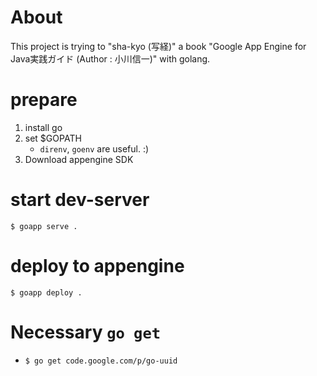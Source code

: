 # About

This project is trying to "sha-kyo (写経)" a book "Google App Engine for Java実践ガイド (Author : 小川信一)" with golang.

# prepare

1. install go
2. set $GOPATH
    * `direnv`, `goenv` are useful. :)
3. Download appengine SDK

# start dev-server

`$ goapp serve .`

# deploy to appengine

`$ goapp deploy .`

# Necessary `go get`

* `$ go get code.google.com/p/go-uuid`

